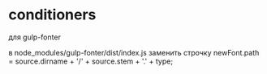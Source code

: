 # conditioners
для gulp-fonter

в node_modules/gulp-fonter/dist/index.js
заменить строчку
newFont.path = source.dirname + '/' + source.stem + '.' + type;
